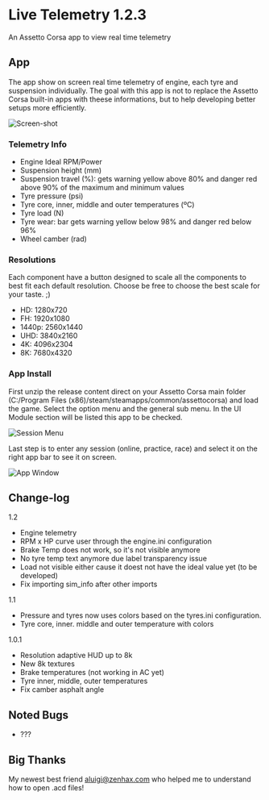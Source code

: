 # Live Telemetry 1.2.3
An Assetto Corsa app to view real time telemetry

## App

The app show on screen real time telemetry of engine, each tyre and suspension individually. The goal with this app is not to replace the Assetto Corsa built-in apps with theese informations, but to help developing better setups more efficiently.

![Screen-shot](https://raw.githubusercontent.com/albertowd/WheelTelemetry/master/img/screenshot.png)

### Telemetry Info

   - Engine Ideal RPM/Power
   - Suspension height (mm)
   - Suspension travel (%): gets warning yellow above 80% and danger red above 90% of the maximum and minimum values
   - Tyre pressure (psi)
   - Tyre core, inner, middle and outer temperatures (ºC)
   - Tyre load (N)
   - Tyre wear: bar gets warning yellow below 98% and danger red below 96%
   - Wheel camber (rad)

### Resolutions

Each component have a button designed to scale all the components to best fit each default resolution. Choose be free to choose the best scale for your taste. ;)
   - HD:  1280x720
   - FH:  1920x1080
   - 1440p:  2560x1440
   - UHD: 3840x2160
   - 4K:  4096x2304
   - 8K:  7680x4320

### App Install

First unzip the release content direct on your Assetto Corsa main folder (C:/Program Files (x86)/steam/steamapps/common/assettocorsa) and load the game. Select the option menu and the general sub menu. In the UI Module section will be listed this app to be checked.

![Session Menu](https://raw.githubusercontent.com/albertowd/WheelTelemetry/master/img/session-menu.png)

Last step is to enter any session (online, practice, race) and select it on the right app bar to see it on screen.

![App Window](https://raw.githubusercontent.com/albertowd/WheelTelemetry/master/img/app.png)

## Change-log

1.2
   - Engine telemetry
   - RPM x HP curve user through the engine.ini configuration
   - Brake Temp does not work, so it's not visible anymore
   - No tyre temp text anymore due label transparency issue
   - Load not visible either cause it doest not have the ideal value yet (to be developed)
   - Fix importing sim_info after other imports

1.1
   - Pressure and tyres now uses colors based on the tyres.ini configuration.
   - Tyre core, inner. middle and outer temperature with colors
   
1.0.1
   - Resolution adaptive HUD up to 8k
   - New 8k textures
   - Brake temperatures (not working in AC yet)
   - Tyre inner, middle, outer temperatures
   - Fix camber asphalt angle

## Noted Bugs

   - ???

## Big Thanks

My newest best friend [aluigi@zenhax.com](http://zenhax.com/viewtopic.php?f=9&t=90) who helped me to understand how to open .acd files!